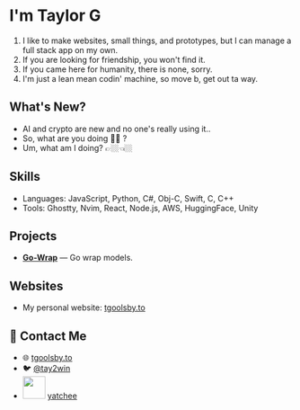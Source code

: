 # I'm Taylor G

1. I like to make websites, small things, and prototypes, but I can manage a full stack app on my own.
2. If you are looking for friendship, you won't find it.
3. If you came here for humanity, there is none, sorry.
4. I'm just a lean mean codin' machine, so move b, get out ta way.

## What's New?

* AI and crypto are new and no one's really using it..
* So, what are you doing 🫵🏻 ?
* Um, what am I doing? 👉🏼👈🏼

## Skills
- Languages: JavaScript, Python, C#, Obj-C, Swift, C, C++
- Tools: Ghostty, Nvim, React, Node.js, AWS, HuggingFace, Unity

## Projects
- **[Go-Wrap](https://go-wrap.com)** — Go wrap models.

## Websites
- My personal website: [tgoolsby.to](https://tgoolsby.to)

## 📮 Contact Me
- 🌐 [tgoolsby.to](https://tgoolsby.to)
- 🐦 [@tay2win](https://x.com/tay2win)
- <img src="https://www.svgrepo.com/show/353655/discord-icon.svg" width="40" height="40" /> [yatchee](https://discord.com/users/151921194558291968)
